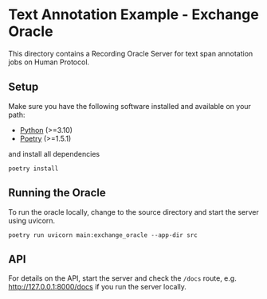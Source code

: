 # Text Annotation Example - Exchange Oracle

This directory contains a Recording Oracle Server for text span annotation jobs on Human Protocol.

## Setup
Make sure you have the following software installed and available on your path:

- [Python](https://www.python.org/downloads/) (>=3.10)
- [Poetry](https://python-poetry.org/docs/#installing-with-the-official-installer) (>=1.5.1)

and install all dependencies

```shell
poetry install
```

## Running the Oracle
To run the oracle locally, change to the source directory and start the server using uvicorn.

````shell
poetry run uvicorn main:exchange_oracle --app-dir src
````

## API

For details on the API, start the server and check the `/docs` route, e.g. http://127.0.0.1:8000/docs if you run the server locally.